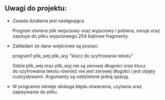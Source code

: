 ## Uwagi do projektu:

* Zasada działania jest następująca  
    
    Program otwiera plik wejsciowy oraz wyjsciowy i pobiera, xoruje
    oraz zapisuje do pliku wyjsciowego 254 bajtowe fragmenty.


* Zakładam że dane wejściowe są postaci

    program1  plik_wej  plik_wyj  "klucz do szyfrowania tekstu"  

    Gdzie plik_wej oraz plik_wyj nie są zerowej długości oraz klucz  
    do szyfrowania tekstu również nie jest zerowej długołci i jest objęty  
    cudzysłowami. Argumenty są oddzielone jedną spacją.  

* W programie istnieje obsługa błędu otwierania, czytania oraz zapisywania  do pliku.
    

